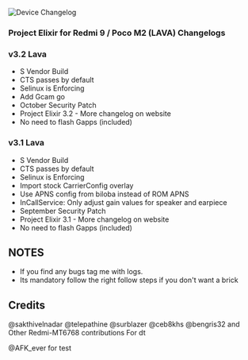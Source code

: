 ![Device Changelog](https://i.imgur.com/C0Wcdr5.png)
### Project Elixir for Redmi 9 / Poco M2 (LAVA) Changelogs

### v3.2 Lava

- S Vendor Build
- CTS passes by default
- Selinux is Enforcing
- Add Gcam go 
- October Security Patch 
- Project Elixir 3.2 - More changelog on website
- No need to flash Gapps (included)

### v3.1 Lava
- S Vendor Build
- CTS passes by default
- Selinux is Enforcing
- Import stock CarrierConfig overlay 
- Use APNS config from biloba instead of ROM APNS 
- InCallService: Only adjust gain values for speaker and earpiece   
- September Security Patch 
- Project Elixir 3.1 - More changelog on website
- No need to flash Gapps (included)

## NOTES 
- If you find any bugs tag me with logs.
- Its mandatory follow the right follow steps if you don't want a brick

## Credits
@sakthivelnadar @telepathine @surblazer  @ceb8khs @bengris32 and Other Redmi-MT6768 contributions  For dt

@AFK_ever for test
